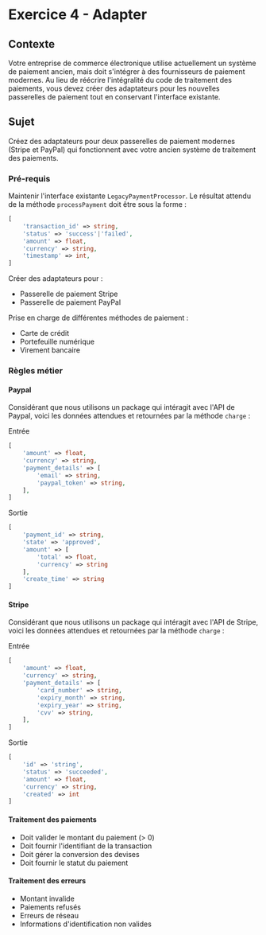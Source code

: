 # Exercice 4 - Adapter

## Contexte

Votre entreprise de commerce électronique utilise actuellement un système de paiement ancien, mais doit s'intégrer à des fournisseurs de paiement modernes. Au lieu de réécrire l'intégralité du code de traitement des paiements, vous devez créer des adaptateurs pour les nouvelles passerelles de paiement tout en conservant l'interface existante.

## Sujet

Créez des adaptateurs pour deux passerelles de paiement modernes (Stripe et PayPal) qui fonctionnent avec votre ancien système de traitement des paiements.

### Pré-requis

Maintenir l'interface existante `LegacyPaymentProcessor`. Le résultat attendu de la méthode `processPayment` doit être sous la forme :

```php
[
    'transaction_id' => string,
    'status' => 'success'|'failed',
    'amount' => float,
    'currency' => string,
    'timestamp' => int,
]
```

Créer des adaptateurs pour :
- Passerelle de paiement Stripe
- Passerelle de paiement PayPal

Prise en charge de différentes méthodes de paiement :
- Carte de crédit
- Portefeuille numérique
- Virement bancaire

### Règles métier

#### Paypal

Considérant que nous utilisons un package qui intéragit avec l'API de Paypal, voici les données attendues et retournées par la méthode `charge` :

Entrée
```php
[
    'amount' => float,
    'currency' => string,
    'payment_details' => [
        'email' => string,
        'paypal_token' => string,
    ],
]
```

Sortie
```php
[
    'payment_id' => string,
    'state' => 'approved',
    'amount' => [
        'total' => float,
        'currency' => string
    ],
    'create_time' => string
]
```

#### Stripe

Considérant que nous utilisons un package qui intéragit avec l'API de Stripe, voici les données attendues et retournées par la méthode `charge` :

Entrée
```php
[
    'amount' => float,
    'currency' => string,
    'payment_details' => [
        'card_number' => string,
        'expiry_month' => string,
        'expiry_year' => string,
        'cvv' => string,
    ],
]
```

Sortie
```php
[
    'id' => 'string',
    'status' => 'succeeded',
    'amount' => float,
    'currency' => string,
    'created' => int
]
```

#### Traitement des paiements
- Doit valider le montant du paiement (> 0)
- Doit fournir l'identifiant de la transaction
- Doit gérer la conversion des devises
- Doit fournir le statut du paiement

#### Traitement des erreurs
- Montant invalide
- Paiements refusés
- Erreurs de réseau
- Informations d'identification non valides
